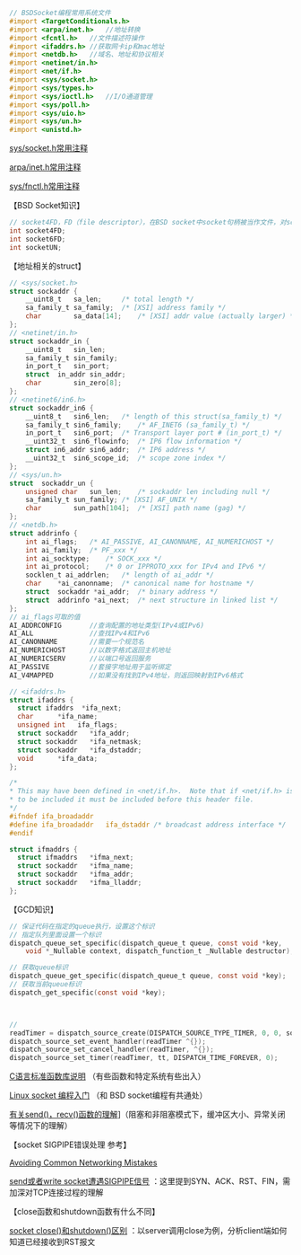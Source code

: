 ```objective-c
// BSDSocket编程常用系统文件
#import <TargetConditionals.h>
#import <arpa/inet.h>	//地址转换
#import <fcntl.h>	//文件描述符操作
#import <ifaddrs.h>	//获取网卡ip和mac地址
#import <netdb.h>	//域名、地址和协议相关
#import <netinet/in.h>
#import <net/if.h>
#import <sys/socket.h>
#import <sys/types.h>
#import <sys/ioctl.h>	//I/O通道管理
#import <sys/poll.h>
#import <sys/uio.h>
#import <sys/un.h>
#import <unistd.h>
```



[sys/socket.h常用注释](https://github.com/wenguang/startup/blob/master/BSDSocket%E7%BC%96%E7%A8%8B/BSD-sys:socket.h%E6%B3%A8%E9%87%8A.md)  

[arpa/inet.h常用注释](https://github.com/wenguang/startup/blob/master/BSDSocket%E7%BC%96%E7%A8%8B/BSD-arpa:inet.h%E6%B3%A8%E9%87%8A.md) 

[sys/fnctl.h常用注释](https://github.com/wenguang/startup/blob/master/BSDSocket%E7%BC%96%E7%A8%8B/BSD-sys:fnctl.h%E6%B3%A8%E9%87%8A.md) 







【BSD Socket知识】

```c
// socket4FD，FD（file descriptor），在BSD socket中socket句柄被当作文件，对socket的读写相当对文件读写
int socket4FD;
int socket6FD;
int socketUN;
```



【地址相关的struct】

```objective-c
// <sys/socket.h>
struct sockaddr {
	__uint8_t	sa_len;		/* total length */
	sa_family_t	sa_family;	/* [XSI] address family */
	char		sa_data[14];	/* [XSI] addr value (actually larger) */
};
// <netinet/in.h>
struct sockaddr_in {
	__uint8_t	sin_len;
	sa_family_t	sin_family;
	in_port_t	sin_port;
	struct	in_addr sin_addr;
	char		sin_zero[8];
};
// <netinet6/in6.h>
struct sockaddr_in6 {
	__uint8_t	sin6_len;	/* length of this struct(sa_family_t) */
	sa_family_t	sin6_family;	/* AF_INET6 (sa_family_t) */
	in_port_t	sin6_port;	/* Transport layer port # (in_port_t) */
	__uint32_t	sin6_flowinfo;	/* IP6 flow information */
	struct in6_addr	sin6_addr;	/* IP6 address */
	__uint32_t	sin6_scope_id;	/* scope zone index */
};
// <sys/un.h>
struct	sockaddr_un {
	unsigned char	sun_len;	/* sockaddr len including null */
	sa_family_t	sun_family;	/* [XSI] AF_UNIX */
	char		sun_path[104];	/* [XSI] path name (gag) */
};
// <netdb.h>
struct addrinfo {
	int	ai_flags;	/* AI_PASSIVE, AI_CANONNAME, AI_NUMERICHOST */
	int	ai_family;	/* PF_xxx */
	int	ai_socktype;	/* SOCK_xxx */
	int	ai_protocol;	/* 0 or IPPROTO_xxx for IPv4 and IPv6 */
	socklen_t ai_addrlen;	/* length of ai_addr */
	char	*ai_canonname;	/* canonical name for hostname */
	struct	sockaddr *ai_addr;	/* binary address */
	struct	addrinfo *ai_next;	/* next structure in linked list */
};
// ai_flags可取的值
AI_ADDRCONFIG		//查询配置的地址类型(IPv4或IPv6)
AI_ALL				//查找IPv4和IPv6
AI_CANONNAME		//需要一个规范名
AI_NUMERICHOST		//以数字格式返回主机地址
AI_NUMERICSERV		//以端口号返回服务
AI_PASSIVE			//套接字地址用于监听绑定
AI_V4MAPPED			//如果没有找到IPv4地址，则返回映射到IPv6格式

// <ifaddrs.h>
struct ifaddrs {
  struct ifaddrs  *ifa_next;
  char		*ifa_name;
  unsigned int	 ifa_flags;
  struct sockaddr	*ifa_addr;
  struct sockaddr	*ifa_netmask;
  struct sockaddr	*ifa_dstaddr;
  void		*ifa_data;
};

/*
* This may have been defined in <net/if.h>.  Note that if <net/if.h> is
* to be included it must be included before this header file.
*/
#ifndef	ifa_broadaddr
#define	ifa_broadaddr	ifa_dstaddr	/* broadcast address interface */
#endif

struct ifmaddrs {
  struct ifmaddrs	*ifma_next;
  struct sockaddr	*ifma_name;
  struct sockaddr	*ifma_addr;
  struct sockaddr	*ifma_lladdr;
};

```



【GCD知识】

```objective-c
// 保证代码在指定的queue执行，设置这个标识
// 指定队列里面设置一个标识
dispatch_queue_set_specific(dispatch_queue_t queue, const void *key,
	void *_Nullable context, dispatch_function_t _Nullable destructor);

// 获取queue标识
dispatch_queue_get_specific(dispatch_queue_t queue, const void *key);
// 获取当前queue标识
dispatch_get_specific(const void *key);



// 
readTimer = dispatch_source_create(DISPATCH_SOURCE_TYPE_TIMER, 0, 0, socketQueue);
dispatch_source_set_event_handler(readTimer ^{});
dispatch_source_set_cancel_handler(readTimer, ^{});
dispatch_source_set_timer(readTimer, tt, DISPATCH_TIME_FOREVER, 0);
```



[C语言标准函数库说明](http://c.biancheng.net/cpp/u/hanshu/) （有些函数和特定系统有些出入）

[Linux socket 编程入门](http://cw.hubwiz.com/card/c/56f9ee765fd193d76fcc6c17/1/1/1/) （和 BSD socket编程有共通处）

[有关send()，recv()函数的理解](http://www.cnblogs.com/aixingfou/archive/2011/07/29/2120956.html)]（阻塞和非阻塞模式下，缓冲区大小、异常关闭等情况下的理解）



【socket SIGPIPE错误处理 参考】 

 [Avoiding Common Networking Mistakes](https://developer.apple.com/library/content/documentation/NetworkingInternetWeb/Conceptual/NetworkingOverview/CommonPitfalls/CommonPitfalls.html) 

[send或者write socket遭遇SIGPIPE信号](http://l241002209.iteye.com/blog/1506681) ：这里提到SYN、ACK、RST、FIN，需加深对TCP连接过程的理解



【close函数和shutdown函数有什么不同】

[socket close()和shutdown()区别](http://www.jianshu.com/p/eecab8d50697) ：以server调用close为例，分析client端如何知道已经接收到RST报文